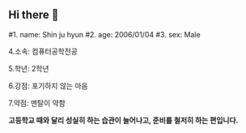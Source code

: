 ## Hi there 👋

#1. name: Shin ju hyun
#2. age: 2006/01/04
#3. sex: Male

4.소속: 컴퓨터공학전공

5.학년: 2학년

6.강점: 포기하지 않는 마음

7.약점: 멘탈이 약함

**고등학교 때와 달리 성실히 하는 습관이 늘어나고, 준비를 철저히 하는 편입니다.**

<!--
**shin-ju-hyun104/shin-ju-hyun104** is a ✨ _special_ ✨ repository because its `README.md` (this file) appears on your GitHub profile.

Here are some ideas to get you started:

- 🔭 I’m currently working on ...
- 🌱 I’m currently learning ...
- 👯 I’m looking to collaborate on ...
- 🤔 I’m looking for help with ...
- 💬 Ask me about ...
- 📫 How to reach me: ...
- 😄 Pronouns: ...
- ⚡ Fun fact: ...
-->
